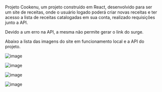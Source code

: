 Projeto Cookenu, um projeto construído em React, desenvolvido para ser um site de receitas, onde o usuário logado poderá criar novas receitas e ter acesso a lista de receitas catalogadas em sua conta, realizado requisições junto a API.

Devido a um erro na API, a mesma não permite gerar o link do surge.

Abaixo a lista das imagens do site em funcionamento local e a API do projeto.


![image](https://user-images.githubusercontent.com/92761507/198465103-629b5db4-f5bf-4646-a0c2-4de05a4723c3.png)

![image](https://user-images.githubusercontent.com/92761507/198467237-b7910f65-8697-4b65-926d-6099e2d38314.png)

![image](https://user-images.githubusercontent.com/92761507/198466203-8262a0d6-600d-473e-b374-f6860493615b.png)

![image](https://user-images.githubusercontent.com/92761507/198465583-e9cabb0b-3022-4620-b2e6-5ffbdab0ac8d.png)
